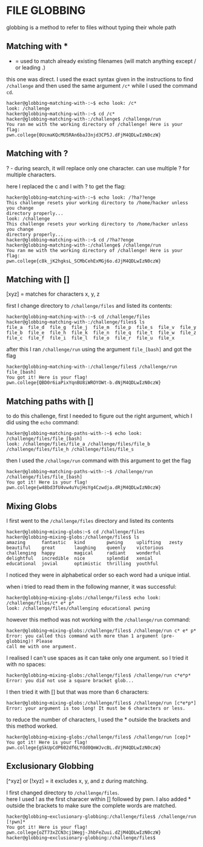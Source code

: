 # FILE GLOBBING
globbing is a method to refer to files without typing their whole path

## Matching with *

* = used to match already existing filenames (will match anything except / or leading .)

this one was direct. I used the exact syntax given in the instructions to find `/challenge` and then used the same argument `/c*` while I used the command `cd`.

```
hacker@globbing~matching-with-:~$ echo look: /c*
look: /challenge
hacker@globbing~matching-with-:~$ cd /c*
hacker@globbing~matching-with-:/challenge$ /challenge/run
You ran me with the working directory of /challenge! Here is your flag:
pwn.college{0UcmaKQcMU5RAn6baJ3njd3CP5J.dFjM4QDLwIzN0czW}
```

## Matching with ?

? - during search, it will replace only one character. can use multiple ? for multiple characters.

here I replaced the c and l with ? to get the flag:


```
hacker@globbing~matching-with-:~$ echo look: /?ha??enge
This challenge resets your working directory to /home/hacker unless you change
directory properly...
look: /challenge
This challenge resets your working directory to /home/hacker unless you change
directory properly...
hacker@globbing~matching-with-:~$ cd /?ha??enge
hacker@globbing~matching-with-:/challenge$ /challenge/run
You ran me with the working directory of /challenge! Here is your flag:
pwn.college{c8k_jK2hgksL_SCMbCehExMGj6o.dJjM4QDLwIzN0czW}
```

## Matching with []

[xyz] = matches for characters x, y, z

first I change directory to `/challenge/files` and listed its contents:

```
hacker@globbing~matching-with-:~$ cd /challenge/files
hacker@globbing~matching-with-:/challenge/files$ ls
file_a  file_d  file_g  file_j  file_m  file_p  file_s  file_v  file_y
file_b  file_e  file_h  file_k  file_n  file_q  file_t  file_w  file_z
file_c  file_f  file_i  file_l  file_o  file_r  file_u  file_x
```

after this I ran `/challenge/run` using the argument `file_[bash]` and got the flag

```
hacker@globbing~matching-with-:/challenge/files$ /challenge/run file_[bash]
You got it! Here is your flag!
pwn.college{QBD0r6iaPixYqnBU8iWROYOWt-b.dNjM4QDLwIzN0czW}
```

## Matching paths with []

to do this challenge, first I needed to figure out the right argument, which I did using the `echo` command: 

```
hacker@globbing~matching-paths-with-:~$ echo look: /challenge/files/file_[bash]
look: /challenge/files/file_a /challenge/files/file_b /challenge/files/file_h /challenge/files/file_s
```
then I used the `/challnge/run` command with this argument to get the flag
```
hacker@globbing~matching-paths-with-:~$ /challenge/run /challenge/files/file_[bash]
You got it! Here is your flag!
pwn.college{w48bd3fU4vw4uYujHsYg4Czwdja.dRjM4QDLwIzN0czW}
```


## Mixing Globs

I first went to the `/challenge/files` directory and listed its contents
```
hacker@globbing~mixing-globs:~$ cd /challenge/files
hacker@globbing~mixing-globs:/challenge/files$ ls
amazing      fantastic   kind        pwning     uplifting   zesty
beautiful    great       laughing    queenly    victorious
challenging  happy       magical     radiant    wonderful
delightful   incredible  nice        splendid   xenial
educational  jovial      optimistic  thrilling  youthful
```
I noticed they were in alphabetical order so each word had a unique intial.

when i tried to read them in the following manner, it was successful:
```
hacker@globbing~mixing-globs:/challenge/files$ echo look: /challenge/files/c* e* p*
look: /challenge/files/challenging educational pwning
```

however this method was not working with the `/challenge/run` command:
```
hacker@globbing~mixing-globs:/challenge/files$ /challenge/run c* e* p*
Error: you called this command with more than 1 argument (pre-globbing)! Please
call me with one argument.
```
I realised I can't use spaces as it can take only one argument. so I tried it with no spaces:
```
hacker@globbing~mixing-globs:/challenge/files$ /challenge/run c*e*p*
Error: you did not use a square bracket glob...
```
I then tried it with [] but that was more than 6 characters:
```
hacker@globbing~mixing-globs:/challenge/files$ /challenge/run [c*e*p*]
Error: your argument is too long! It must be 6 characters or less.
```
to reduce the number of characters, I used the * outside the brackets and this method worked.
```
hacker@globbing~mixing-globs:/challenge/files$ /challenge/run [cep]*
You got it! Here is your flag!
pwn.college{gSkUpCdP602df6LYdd0QmWJvcBL.dVjM4QDLwIzN0czW}
```

## Exclusionary Globbing

[^xyz] or [!xyz] = it excludes x, y, and z during matching. 

I first changed directory to `/challenge/files`.      
here I used ! as the first characer within [] followed by pwn. 
I also added * outside the brackets to make sure the complete words are matched.
```
hacker@globbing~exclusionary-globbing:/challenge/files$ /challenge/run [!pwn]*
You got it! Here is your flag!
pwn.college{oZT73xZCN3cj1Wegj-JhbFeZuui.dZjM4QDLwIzN0czW}
hacker@globbing~exclusionary-globbing:/challenge/files$
```
